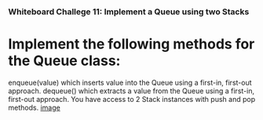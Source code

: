 ### Whiteboard Challege 11: Implement a Queue using two Stacks
# Implement the following methods for the Queue class:

enqueue(value) which inserts value into the Queue using a first-in, first-out approach.
dequeue() which extracts a value from the Queue using a first-in, first-out approach.
You have access to 2 Stack instances with push and pop methods.
[image](../assets/11_queue_with_stacks.jpg)
